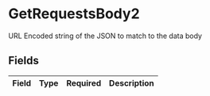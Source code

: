 # GetRequestsBody2

URL Encoded string of the JSON to match to the data body


## Fields

| Field       | Type        | Required    | Description |
| ----------- | ----------- | ----------- | ----------- |